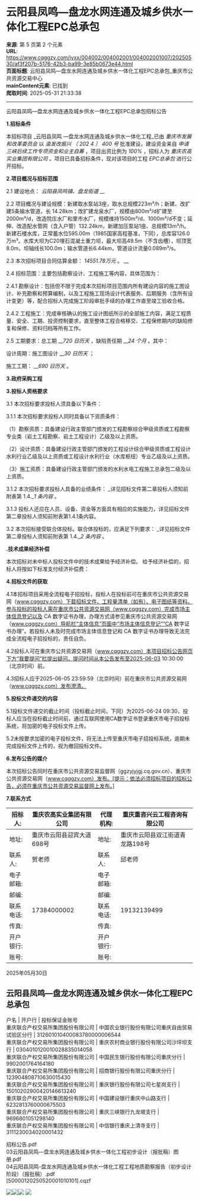 # 云阳县凤鸣—盘龙水网连通及城乡供水一体化工程EPC总承包

**来源**: 第 5 页第 2 个元素  
**URL**: https://www.cqggzy.com/jyxx/004002/004002001/004002001007/20250530/af3f207b-5176-42b3-ba99-3e85b0673e44.html  
**页面标题**: 云阳县凤鸣—盘龙水网连通及城乡供水一体化工程EPC总承包_重庆市公共资源交易中心  
**mainContent元素**: 已找到  
**爬取时间**: 2025-05-31 21:33:38

---

云阳县凤鸣—盘龙水网连通及城乡供水一体化工程EPC总承包招标公告

**1.招标条件**

本招标项目 _云阳县凤鸣 —盘龙水网连通及城乡供水一体化工程_已由 _重庆市发展和改革委员会_ 以 _渝发改振兴_ _〔 202_ _4_ _〕_ _400_ _号_ 批准建设，建设资金来自 _申请三峡后续工作专项资金和业主自筹_ ，项目出资比例为 _100%_ ，招标人为 _重庆农高实业集团有限公司_ 。项目已具备招标条件，现对该项目的工程 _EPC总承包_ 进行公开招标。

**2.项目概况与招标范围**

2.1 建设地点： _云阳县凤鸣镇、盘龙街道_ __

2.2 项目概况与建设规模：新建取水泵站3座，取水总规模223m³/h；新建、改扩建5条输水管道，长 14.28km；改扩建龙泉水厂，规模由800m³/d扩建至2000m³/d，改造院庄水厂和里市水厂，规模维持1500m³/d、1000m³/d不变；延伸、改造配水管网（含入户管）132.24km，新建加压泵站1座、总规模13m³/h。新建石楼水库，正常蓄水位595.00m（1985国家高程基准，下同），总库容126.0万m³。水库大坝为C20埋石混凝土重力坝，最大坝高49.5m（不含齿槽），坝顶宽8.0m，坝轴线长100.0m；输水管道长6.44km，管道设计流量0.089m³/s。

2.3 本次招标项目合同估算金额： _14551.78万元_ 。 __

2.4 招标范围：主要包括勘察设计、工程施工等内容，具体范围为：

2.4.1 勘察设计：包括但不限于完成本次招标项目范围内所有建设内容的施工图设计、补充勘察和预算编制，以及工程施工现场设计代表服务、后期服务（含所有设计变更）等，配合招标人完成施工阶段审批手续的办理工作直至竣工验收合格。

2.4.2 工程施工：完成审核确认的施工设计图纸所示的全部施工内容，满足工程质量、安全、工期、投资控制要求，直至整体工程合格移交、工程保修期内的缺陷修复和保修、资料归档等所有工作。

2.5 工期要求：总工期 ___720_ _日历天_ ，缺陷责任期 ___24_ _个月_ 。其中：

设计周期：施工图设计 ___30_ _日历天_ ；

施工工期： ___690_ _日历天_ 。

**3.政府采购工程**

**3.投标人资格要求**

3.1 本次招标要求投标人须具备以下条件：

3.1.1 本次招标要求投标人同时具备以下资质条件：

（1）勘察资质：具备建设行政主管部门颁发的工程勘察综合甲级资质或工程勘察专业类（岩土工程勘察、岩土工程设计）乙级及以上资质。

（2）设计资质：具备建设行政主管部门颁发的工程设计综合甲级资质或工程设计水利行业乙级及以上资质或工程设计水利行业（水库枢纽）专业乙级及以上资质。

（3）施工资质：具备建设行政主管部门颁发的水利水电工程施工总承包二级及以上资质。

3.1.2 本次招标要求投标人具备的业绩条件： _详见招标文件第二章投标人须知前附表第 1.4.__1_ _条内容_ 。

3.1.3 投标人还应在人员、设备、资金等方面具有相应的实施能力，详见招标文件第二章投标人须知前附表第1.4.1条内容。

3.2 本次招标接受联合体投标。联合体投标的，应满足下列要求： _详见招标文件第二章投标人须知前附表第 1.4.__2_ _条内容_ 。

**.技术成果经济补偿**

本次招标对未中标人投标文件中的技术成果给予经济补偿。 给予经济补偿的，招标人将按如下标准支付经济补偿费： 

**4.招标文件的获取**

4.1本招标项目采用全流程电子招投标，投标人在投标前可在重庆市公共资源交易网（www.cqggzy.com）下载招标文件、工程量清单（如有）、电子图纸等资料。参与投标的投标人需在重庆市公共资源交易网（www.cqggzy.com）完成市场主体信息登记以及 CA 数字证书办理，办理方式请参见重庆市公共资源交易网（www.cqggzy.com）导航栏“主体信息”页面中“市场主体信息登记”“CA 数字证书办理”。若投标人未及时完成市场主体信息登记和 CA 数字证书办理导致无法完成全流程电子招投标的，责任自负。

4.2投标人可在重庆市公共资源交易网（www.cqggzy.com）本项目招标公告网页下方“我要提问”栏提出疑问，提问时间从本公告发布至2025-06-03 10:30:00（北京时间）前。

4.3招标人应于2025-06-05 23:59:59（北京时间）前在重庆市公共资源交易网（www.cqggzy.com）发布澄清。

**5.投标文件递交的内容**

5.1投标文件递交的截止时间（投标截止时间，下同）为2025-06-24 09:30，投标人应当在投标截止时间前，通过互联网使用CA数字证书登录重庆市电子招投标系统，将加密的电子投标文件上传。

5.2未按要求加密的电子投标文件，将无法上传至重庆市电子招投标系统，逾期未完成投标文件上传的，视为撤回投标文件。

**6.发布公告的媒介**

本次招标公告同时在重庆市公共资源交易监督网（ggzyjyjgj.cq.gov.cn）、重庆市公共资源交易网（www.cqggzy.com）发布。[提示：依法必须招标项目的招标公告，必须在重庆市公共资源交易监督网上发布。] 

**7.联系方式**

招标人: | 重庆农高实业集团有限公司 | 代理机构: |  重庆重咨兴云工程咨询有限公司   
---|---|---|---  
地址: |  重庆市云阳县迎宾大道698号 | 地址: |  重庆市云阳县双江街道青龙路198号  
联系人: |  贺老师  | 联系人: |  邱老师   
电子邮箱: |  | 电子邮箱: |   
邮编: |  | 邮编: |   
联系电话: |  17384000002  | 联系电话: |  19132139499   
传真: |  | 传真: |   
开户银行: |  | 开户银行: |   
账号: |  | 账号: |   
  
2025年05月30日 

  
云阳县凤鸣—盘龙水网连通及城乡供水一体化工程EPC总承包  
---  
户名 | 开户行 | 投标保证金账号  
重庆联合产权交易所集团股份有限公司 | 中国农业银行股份有限公司重庆自由贸易试验区分行 | 312601010400083780000006544  
重庆联合产权交易所集团股份有限公司 | 重庆农村商业银行股份有限公司沙坪坝支行 | 0304010120010028835014058  
重庆联合产权交易所集团股份有限公司 | 中国民生银行股份有限公司重庆分行 | 9902001764164180  
重庆联合产权交易所集团股份有限公司 | 招商银行股份有限公司重庆分行 | 123904808710630015430  
重庆联合产权交易所集团股份有限公司 | 重庆银行股份有限公司七星岗支行 | 15010202900420146613240  
重庆联合产权交易所集团股份有限公司 | 中国建设银行重庆中山路支行 | 6232813760000675503  
重庆联合产权交易所集团股份有限公司 | 重庆三峡银行九龙坡支行 | 9696801051298140  
重庆联合产权交易所集团股份有限公司 | 中信银行重庆上清寺支行 | 3111230034020001432  
  
  
  
招标公告.pdf    
03云阳县凤鸣—盘龙水网连通及城乡供水一体化工程初步设计（报批稿）图册.pdf    
04云阳县凤鸣-盘龙水网连通及城乡供水一体化工程工程地质勘察报告（初步设计阶段）（报批稿）.pdf    
[50000120250520001010101].cqzf    
  
  
  
  
[![](https://ztb.cqggzy.com/CQTPFrame/css/img/tiwen.png)](http://ztb.cqggzy.com/CQTPFrame/jsgcztbmis2/pages/onlinetiwen/OnLineTiWen_Detail?GongGaoGuid=af3f207b-5176-42b3-ba99-3e85b0673e44)[![](https://ztb.cqggzy.com/CQTPFrame/css/img/baohan.png)](https://jrfw.cqggzy.com)[![](https://ztb.cqggzy.com/CQTPFrame/css/img/zbgg.png)](https://www.cqggzy.com/bszn/007009/007009005/20191009/8fc81c47-6ef5-4a6f-966c-1360506afdde.html) [![](https://ztb.cqggzy.com/CQTPFrame/css/img/dayi.png)](https://www.cqggzy.com/bszn/007009/007009005/20191009/8fc81c47-6ef5-4a6f-966c-1360506afdde.html)

